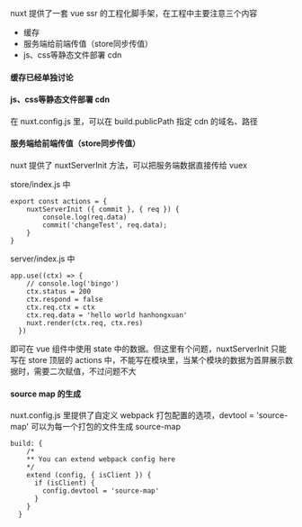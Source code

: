 nuxt 提供了一套 vue ssr 的工程化脚手架，在工程中主要注意三个内容

- 缓存
- 服务端给前端传值（store同步传值）
- js、css等静态文件部署 cdn

#### 缓存已经单独讨论

#### js、css等静态文件部署 cdn

在 nuxt.config.js 里，可以在 build.publicPath 指定 cdn 的域名、路径

#### 服务端给前端传值（store同步传值）

nuxt 提供了 nuxtServerInit 方法，可以把服务端数据直接传给 vuex

store/index.js 中

```
export const actions = {
    nuxtServerInit ({ commit }, { req }) {
        console.log(req.data)
        commit('changeTest', req.data);
    }
}
```

server/index.js 中

```
app.use((ctx) => {
    // console.log('bingo')
    ctx.status = 200
    ctx.respond = false 
    ctx.req.ctx = ctx 
    ctx.req.data = 'hello world hanhongxuan'
    nuxt.render(ctx.req, ctx.res)
  })
```

即可在 vue 组件中使用 state 中的数据。但这里有个问题，nuxtServerInit 只能写在 store 顶层的 actions 中，不能写在模块里，当某个模块的数据为首屏展示数据时，需要二次赋值，不过问题不大


#### source map 的生成

nuxt.config.js 里提供了自定义 webpack 打包配置的选项，devtool = 'source-map' 可以为每一个打包的文件生成 source-map

```
build: {
    /*
    ** You can extend webpack config here
    */
    extend (config, { isClient }) {
      if (isClient) {
        config.devtool = 'source-map'
      }
    }
  }
```
